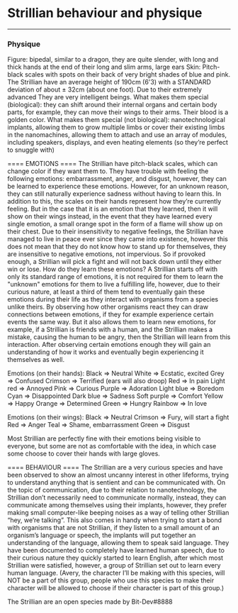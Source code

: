 # Strillian behaviour and physique
---
### Physique
Figure: bipedal, similar to a dragon, they are quite slender, with long and thick hands at the end of their long and slim arms, large ears
Skin: Pitch-black scales with spots on their back of very bright shades of blue and pink. The Strillian have an average height of 190cm (6'3) with a STANDARD deviation of about ± 32cm (about one foot).
Due to their extremely advanced
They are very intelligent beings.
What makes them special (biological): they can shift around their internal organs and certain body parts, for example, they can move their wings to their arms. Their blood is a golden color.
What makes them special (not biological): nanotechnological implants, allowing them to grow multiple limbs or cover their existing limbs in the nanomachines, allowing them to attach and use an array of modules, including speakers, displays, and even heating elements (so they’re perfect to snuggle with)

==== EMOTIONS ====
The Strillian have pitch-black scales, which can change color if they want them to.
They have trouble with feeling the following emotions: embarrassment, anger, and disgust, however, they can be learned to experience these emotions.
However, for an unknown reason, they can still naturally experience sadness without having to learn this.
In addition to this, the scales on their hands represent how they’re currently feeling.
But in the case that it is an emotion that they learned, then it will show on their wings instead, in the event that they have learned every single emotion, a small orange spot in the form of a flame will show up on their chest.
Due to their insensitivity to negative feelings, the Strillian have managed to live in peace ever since they came into existence, however this does not mean that they do not know how to stand up for themselves, they are insensitive to negative emotions, not impervious.
So if provoked enough, a Strillian will pick a fight and will not back down until they either win or lose.
How do they learn these emotions?
A Strillian starts off with only its standard range of emotions, it is not required for them to learn the "unknown" emotions for them to live a fulfilling life, however, due to their curious nature, at least a third of them tend to eventually gain these emotions during their life as they interact with organisms from a species unlike theirs.
By observing how other organisms react they can draw connections between emotions, if they for example experience certain events the same way. But it also allows them to learn new emotions, for example, if a Strillian is friends with a human, and the Strillian makes a mistake, causing the human to be angry, then the Strillian will learn from this interaction. After observing certain emotions enough they will gain an understanding of how it works and eventually begin experiencing it themselves as well.

Emotions (on their hands):
Black 		=> 	Neutral
White 		=> 	Ecstatic, excited
Grey 		=> 	Confused
Crimson 	=> 	Terrified (ears will also droop)
Red 		=> 	In pain
Light red	=>	Annoyed
Pink 		=> 	Curious
Purple 		=> 	Adoration
Light blue 	=> 	Boredom
Cyan 		=> 	Disappointed
Dark blue 	=> 	Sadness
Soft purple 	=> 	Comfort
Yellow 		=> 	Happy
Orange 		=> 	Determined
Green 		=> 	Hungry
Rainbow		=>	In love


Emotions (on their wings):
Black 		=>	Neutral
Crimson		=>	Fury, will start a fight
Red		=>	Anger
Teal		=>	Shame, embarrassment
Green		=>	Disgust

Most Strillian are perfectly fine with their emotions being visible to everyone, but some are not as comfortable with the idea, in which case some choose to cover their hands with large gloves.


==== BEHAVIOUR ====
The Strillian are a very curious species and have been observed to show an almost uncanny interest in other lifeforms, trying to understand anything that is sentient and can be communicated with.
On the topic of communication, due to their relation to nanotechnology, the Strillian don’t necessarily need to communicate normally, instead, they can communicate among themselves using their implants, however, they prefer making small computer-like beeping noises as a way of telling other Strillian “hey, we’re talking”.
This also comes in handy when trying to start a bond with organisms that are not Strillian, if they listen to a small amount of an organism’s language or speech, the implants will put together an understanding of the language, allowing them to speak said language.
They have been documented to completely have learned human speech, due to their curious nature they quickly started to learn English, after which most Strillian were satisfied, however, a group of Strillian set out to learn every human language. (Avery, the character I’ll be making with this species, will NOT be a part of this group, people who use this species to make their character will be allowed to choose if their character is part of this group.)


The Strillian are an open species made by Bit-Dev#8888